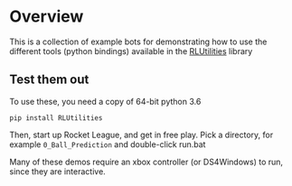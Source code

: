 # Overview

This is a collection of example bots for demonstrating how to use the different
tools (python bindings) available in the [RLUtilities](https://github.com/samuelpmish/RLUtilities) library

## Test them out

To use these, you need a copy of 64-bit python 3.6

```
pip install RLUtilities
```

Then, start up Rocket League, and get in free play. Pick a directory, for example ```0_Ball_Prediction``` and double-click run.bat

Many of these demos require an xbox controller (or DS4Windows) to run, since they are interactive.
